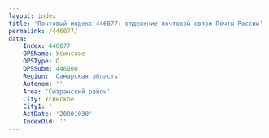 ```yaml
---
layout: index
title: 'Почтовый индекс 446077: отделение почтовой связи Почты России'
permalink: /446077/
data:
    Index: 446077
    OPSName: Усинское
    OPSType: О
    OPSSubm: 446000
    Region: 'Самарская область'
    Autonom: ''
    Area: 'Сызранский район'
    City: Усинское
    City1: ''
    ActDate: '20001030'
    IndexOld: ''
---
```

